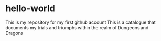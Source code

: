 # hello-world
This is my repository for my first github account
This is a catalogue that documents my trials and triumphs within the realm of Dungeons and Dragons
